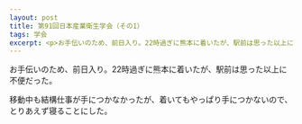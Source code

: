 ```yaml
---
layout: post
title: 第91回日本産業衛生学会（その1）
tags: 学会
excerpt: <p>お手伝いのため、前日入り。22時過ぎに熊本に着いたが、駅前は思った以上に不便だった。</p>
---
```


お手伝いのため、前日入り。22時過ぎに熊本に着いたが、駅前は思った以上に不便だった。

移動中も結構仕事が手につかなかったが、着いてもやっぱり手につかないので、とりあえず寝ることにした。
